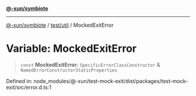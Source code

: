 [**@-xun/symbiote**](../../../README.md)

***

[@-xun/symbiote](../../../README.md) / [test/util](../README.md) / MockedExitError

# Variable: MockedExitError

> `const` **MockedExitError**: `SpecificErrorClassConstructor` & `NamedErrorConstructorStaticProperties`

Defined in: node\_modules/@-xun/test-mock-exit/dist/packages/test-mock-exit/src/error.d.ts:1
